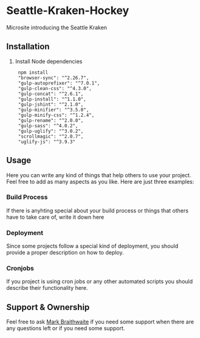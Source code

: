 # Seattle-Kraken-Hockey
Microsite introducing the Seattle Kraken

## Installation

1. Install Node dependencies

        npm install
        "browser-sync": "^2.26.7",
        "gulp-autoprefixer": "^7.0.1",
        "gulp-clean-css": "^4.3.0",
        "gulp-concat": "^2.6.1",
        "gulp-install": "^1.1.0",
        "gulp-jshint": "^2.1.0",
        "gulp-minifier": "^3.5.0",
        "gulp-minify-css": "^1.2.4",
        "gulp-rename": "^2.0.0",
        "gulp-sass": "^4.0.2",
        "gulp-uglify": "^3.0.2",
        "scrollmagic": "^2.0.7",
        "uglify-js": "^3.9.3"

## Usage
Here you can write any kind of things that help others to use your project. Feel free to add as many aspects as you like. Here are just three examples:

### Build Process
If there is anyhting special about your build process or things that others have to take care of, write it down here

### Deployment
Since some projects follow a special kind of deployment, you should provide a proper description on how to deploy.

### Cronjobs
If you project is using cron jobs or any other automated scripts you should describe their functionality here.

## Support & Ownership
Feel free to ask [Mark Braithwaite](mark.braithwaite@gmail.com) if you need some support when there are any questions left or if you need some support.